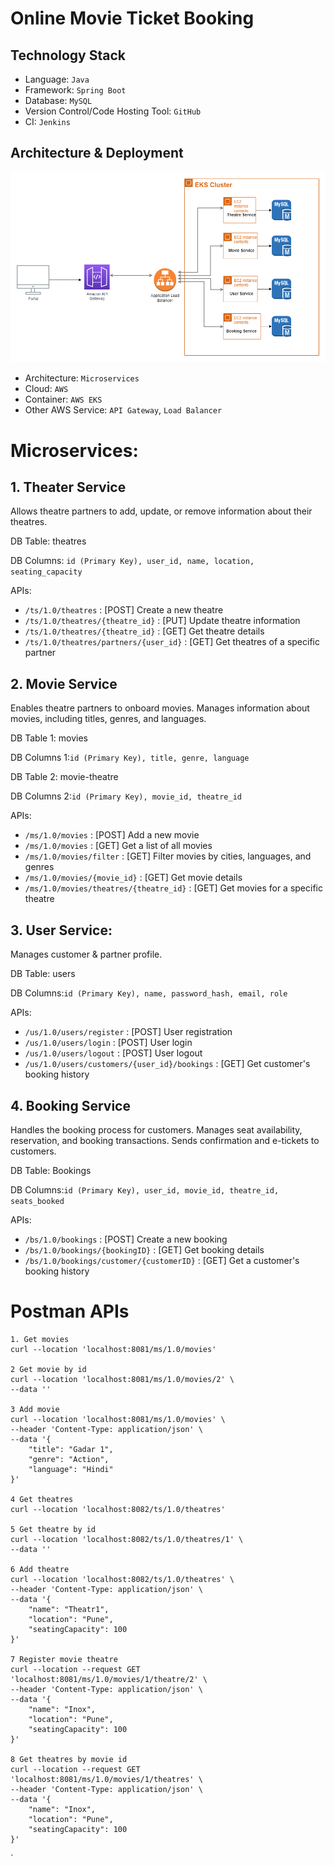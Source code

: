 # Online Movie Ticket Booking

## Technology Stack
- Language: `Java`
- Framework: `Spring Boot`
- Database: `MySQL`
- Version Control/Code Hosting Tool: `GitHub`
- CI: `Jenkins`

## Architecture & Deployment
<img alt="Architecture" src="bms.png"> </img>


- Architecture: `Microservices`
- Cloud: `AWS`
- Container: `AWS EKS`
- Other AWS Service: `API Gateway`, `Load Balancer`

# Microservices:

## 1. Theater Service
Allows theatre partners to add, update, or remove information about their theatres.

DB Table: theatres

DB Columns: `id (Primary Key), user_id, name, location, seating_capacity`

APIs:
* `/ts/1.0/theatres`                    : [POST] Create a new theatre
* `/ts/1.0/theatres/{theatre_id}`       : [PUT] Update theatre information
* `/ts/1.0/theatres/{theatre_id}`       : [GET] Get theatre details
* `/ts/1.0/theatres/partners/{user_id}` : [GET] Get theatres of a specific partner

## 2. Movie Service
Enables theatre partners to onboard movies.
Manages information about movies, including titles, genres, and languages.

DB Table 1: movies

DB Columns 1:`id (Primary Key), title, genre, language`

DB Table 2: movie-theatre

DB Columns 2:`id (Primary Key), movie_id, theatre_id`

APIs:
* `/ms/1.0/movies`                         : [POST] Add a new movie
* `/ms/1.0/movies`                         : [GET] Get a list of all movies
* `/ms/1.0/movies/filter`                  : [GET] Filter movies by cities, languages, and genres
* `/ms/1.0/movies/{movie_id}`              : [GET] Get movie details
* `/ms/1.0/movies/theatres/{theatre_id}` : [GET] Get movies for a specific theatre

## 3. User Service:
Manages customer & partner profile.

DB Table: users

DB Columns:`id (Primary Key), name, password_hash, email, role`

APIs:
* `/us/1.0/users/register`                        : [POST] User registration
* `/us/1.0/users/login`                            : [POST] User login
* `/us/1.0/users/logout`                           : [POST] User logout
* `/us/1.0/users/customers/{user_id}/bookings` : [GET] Get customer's booking history

## 4. Booking Service
Handles the booking process for customers.
Manages seat availability, reservation, and booking transactions.
Sends confirmation and e-tickets to customers.

DB Table: Bookings

DB Columns:`id (Primary Key), user_id, movie_id, theatre_id, seats_booked`

APIs:
* `/bs/1.0/bookings`                          : [POST] Create a new booking
* `/bs/1.0/bookings/{bookingID}`            : [GET] Get booking details
* `/bs/1.0/bookings/customer/{customerID}` : [GET] Get a customer's booking history

# Postman APIs
```
1. Get movies
curl --location 'localhost:8081/ms/1.0/movies'

2 Get movie by id
curl --location 'localhost:8081/ms/1.0/movies/2' \
--data ''

3 Add movie
curl --location 'localhost:8081/ms/1.0/movies' \
--header 'Content-Type: application/json' \
--data '{
    "title": "Gadar 1",
    "genre": "Action",
    "language": "Hindi"
}'

4 Get theatres
curl --location 'localhost:8082/ts/1.0/theatres'

5 Get theatre by id
curl --location 'localhost:8082/ts/1.0/theatres/1' \
--data ''

6 Add theatre
curl --location 'localhost:8082/ts/1.0/theatres' \
--header 'Content-Type: application/json' \
--data '{
    "name": "Theatr1",
    "location": "Pune",
    "seatingCapacity": 100
}'

7 Register movie theatre
curl --location --request GET 'localhost:8081/ms/1.0/movies/1/theatre/2' \
--header 'Content-Type: application/json' \
--data '{
    "name": "Inox",
    "location": "Pune",
    "seatingCapacity": 100
}'

8 Get theatres by movie id
curl --location --request GET 'localhost:8081/ms/1.0/movies/1/theatres' \
--header 'Content-Type: application/json' \
--data '{
    "name": "Inox",
    "location": "Pune",
    "seatingCapacity": 100
}'
```
`

